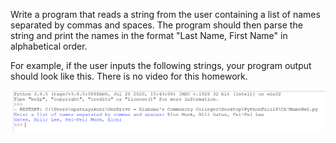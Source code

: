 Write a program that reads a string from the user containing a list of names separated by commas and spaces. The program should then parse the string and print the names in the format "Last Name, First Name" in alphabetical order.

For example, if the user inputs the following strings, your program output should look like this. There is no video for this homework. 

![alt text](8_Strings_Input-Output.png)